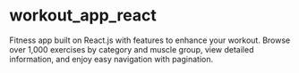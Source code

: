 # workout_app_react
Fitness app built on React.js with features to enhance your workout. Browse over 1,000 exercises by category and muscle group, view detailed information, and enjoy easy navigation with pagination.
